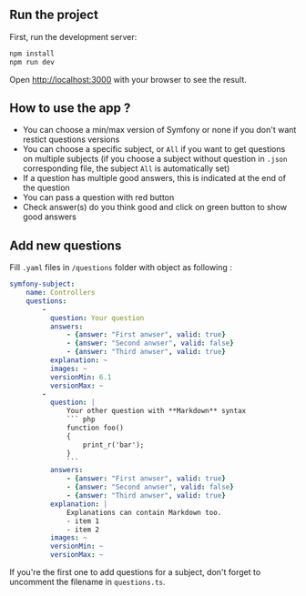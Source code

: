 ## Run the project

First, run the development server:

```bash
npm install
npm run dev
```

Open [http://localhost:3000](http://localhost:3000) with your browser to see the result.

## How to use the app ?

- You can choose a min/max version of Symfony or none if you don't want restict questions versions
- You can choose a specific subject, or `All` if you want to get questions on multiple subjects (if you choose a subject without question in `.json` corresponding file, the subject `All` is automatically set)
- If a question has multiple good answers, this is indicated at the end of the question
- You can pass a question with red button
- Check answer(s) do you think good and click on green button to show good answers


## Add new questions

Fill `.yaml` files in `/questions` folder with object as following :
``` yaml
symfony-subject:
    name: Controllers
    questions:
        -
          question: Your question
          answers:
              - {answer: "First anwser", valid: true}
              - {answer: "Second anwser", valid: false}
              - {answer: "Third anwser", valid: true}
          explanation: ~
          images: ~
          versionMin: 6.1 
          versionMax: ~
        -
          question: |
              Your other question with **Markdown** syntax
              ``` php
              function foo()
              {
                  print_r('bar');
              }
              ```
          answers:
              - {answer: "First anwser", valid: true}
              - {answer: "Second anwser", valid: false}
              - {answer: "Third anwser", valid: true}
          explanation: |
              Explanations can contain Markdown too.
              - item 1
              - item 2
          images: ~
          versionMin: ~
          versionMax: ~
```

If you're the first one to add questions for a subject, don't forget to uncomment the filename in `questions.ts`.